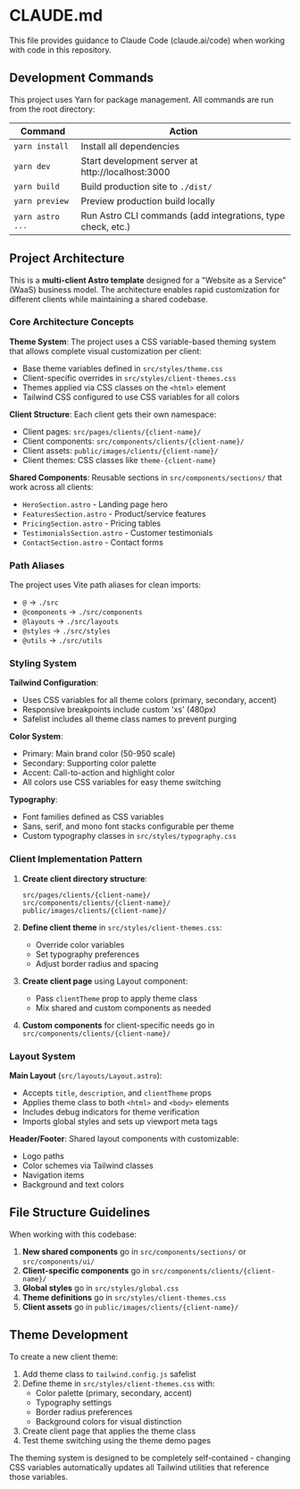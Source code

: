 # CLAUDE.md

This file provides guidance to Claude Code (claude.ai/code) when working with code in this repository.

## Development Commands

This project uses Yarn for package management. All commands are run from the root directory:

| Command | Action |
|---------|--------|
| `yarn install` | Install all dependencies |
| `yarn dev` | Start development server at http://localhost:3000 |
| `yarn build` | Build production site to `./dist/` |
| `yarn preview` | Preview production build locally |
| `yarn astro ...` | Run Astro CLI commands (add integrations, type check, etc.) |

## Project Architecture

This is a **multi-client Astro template** designed for a "Website as a Service" (WaaS) business model. The architecture enables rapid customization for different clients while maintaining a shared codebase.

### Core Architecture Concepts

**Theme System**: The project uses a CSS variable-based theming system that allows complete visual customization per client:
- Base theme variables defined in `src/styles/theme.css`
- Client-specific overrides in `src/styles/client-themes.css`
- Themes applied via CSS classes on the `<html>` element
- Tailwind CSS configured to use CSS variables for all colors

**Client Structure**: Each client gets their own namespace:
- Client pages: `src/pages/clients/{client-name}/`
- Client components: `src/components/clients/{client-name}/`
- Client assets: `public/images/clients/{client-name}/`
- Client themes: CSS classes like `theme-{client-name}`

**Shared Components**: Reusable sections in `src/components/sections/` that work across all clients:
- `HeroSection.astro` - Landing page hero
- `FeaturesSection.astro` - Product/service features
- `PricingSection.astro` - Pricing tables
- `TestimonialsSection.astro` - Customer testimonials
- `ContactSection.astro` - Contact forms

### Path Aliases

The project uses Vite path aliases for clean imports:
- `@` → `./src`
- `@components` → `./src/components`
- `@layouts` → `./src/layouts`
- `@styles` → `./src/styles`
- `@utils` → `./src/utils`

### Styling System

**Tailwind Configuration**: 
- Uses CSS variables for all theme colors (primary, secondary, accent)
- Responsive breakpoints include custom 'xs' (480px)
- Safelist includes all theme class names to prevent purging

**Color System**:
- Primary: Main brand color (50-950 scale)
- Secondary: Supporting color palette
- Accent: Call-to-action and highlight color
- All colors use CSS variables for easy theme switching

**Typography**:
- Font families defined as CSS variables
- Sans, serif, and mono font stacks configurable per theme
- Custom typography classes in `src/styles/typography.css`

### Client Implementation Pattern

1. **Create client directory structure**:
   ```
   src/pages/clients/{client-name}/
   src/components/clients/{client-name}/
   public/images/clients/{client-name}/
   ```

2. **Define client theme** in `src/styles/client-themes.css`:
   - Override color variables
   - Set typography preferences
   - Adjust border radius and spacing

3. **Create client page** using Layout component:
   - Pass `clientTheme` prop to apply theme class
   - Mix shared and custom components as needed

4. **Custom components** for client-specific needs go in `src/components/clients/{client-name}/`

### Layout System

**Main Layout** (`src/layouts/Layout.astro`):
- Accepts `title`, `description`, and `clientTheme` props
- Applies theme class to both `<html>` and `<body>` elements
- Includes debug indicators for theme verification
- Imports global styles and sets up viewport meta tags

**Header/Footer**: Shared layout components with customizable:
- Logo paths
- Color schemes via Tailwind classes
- Navigation items
- Background and text colors

## File Structure Guidelines

When working with this codebase:

1. **New shared components** go in `src/components/sections/` or `src/components/ui/`
2. **Client-specific components** go in `src/components/clients/{client-name}/`
3. **Global styles** go in `src/styles/global.css`
4. **Theme definitions** go in `src/styles/client-themes.css`
5. **Client assets** go in `public/images/clients/{client-name}/`

## Theme Development

To create a new client theme:

1. Add theme class to `tailwind.config.js` safelist
2. Define theme in `src/styles/client-themes.css` with:
   - Color palette (primary, secondary, accent)
   - Typography settings
   - Border radius preferences
   - Background colors for visual distinction
3. Create client page that applies the theme class
4. Test theme switching using the theme demo pages

The theming system is designed to be completely self-contained - changing CSS variables automatically updates all Tailwind utilities that reference those variables.